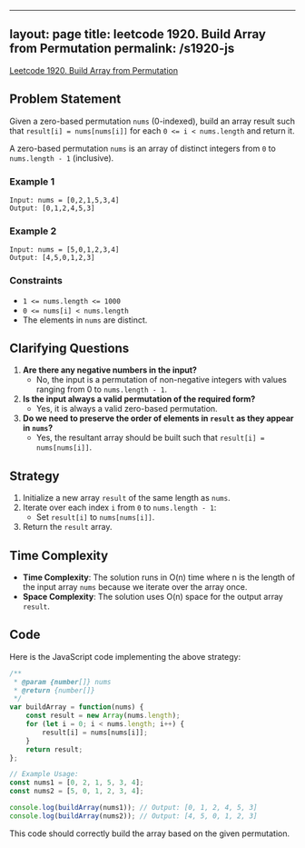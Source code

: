 
---
layout: page
title: leetcode 1920. Build Array from Permutation
permalink: /s1920-js
---
[Leetcode 1920. Build Array from Permutation](https://algoadvance.github.io/algoadvance/l1920)
## Problem Statement

Given a zero-based permutation `nums` (0-indexed), build an array result such that `result[i] = nums[nums[i]]` for each `0 <= i < nums.length` and return it.

A zero-based permutation `nums` is an array of distinct integers from `0` to `nums.length - 1` (inclusive).

### Example 1

```
Input: nums = [0,2,1,5,3,4]
Output: [0,1,2,4,5,3]
```

### Example 2

```
Input: nums = [5,0,1,2,3,4]
Output: [4,5,0,1,2,3]
```

### Constraints

* `1 <= nums.length <= 1000`
* `0 <= nums[i] < nums.length`
* The elements in `nums` are distinct.

## Clarifying Questions

1. **Are there any negative numbers in the input?**
    * No, the input is a permutation of non-negative integers with values ranging from 0 to `nums.length - 1`.
2. **Is the input always a valid permutation of the required form?**
    * Yes, it is always a valid zero-based permutation.
3. **Do we need to preserve the order of elements in `result` as they appear in `nums`?**
    * Yes, the resultant array should be built such that `result[i] = nums[nums[i]]`.

## Strategy

1. Initialize a new array `result` of the same length as `nums`.
2. Iterate over each index `i` from `0` to `nums.length - 1`:
   * Set `result[i]` to `nums[nums[i]]`.
3. Return the `result` array.

## Time Complexity

* **Time Complexity**: The solution runs in O(n) time where n is the length of the input array `nums` because we iterate over the array once.
* **Space Complexity**: The solution uses O(n) space for the output array `result`.

## Code

Here is the JavaScript code implementing the above strategy:

```javascript
/**
 * @param {number[]} nums
 * @return {number[]}
 */
var buildArray = function(nums) {
    const result = new Array(nums.length);
    for (let i = 0; i < nums.length; i++) {
        result[i] = nums[nums[i]];
    }
    return result;
};

// Example Usage:
const nums1 = [0, 2, 1, 5, 3, 4];
const nums2 = [5, 0, 1, 2, 3, 4];

console.log(buildArray(nums1)); // Output: [0, 1, 2, 4, 5, 3]
console.log(buildArray(nums2)); // Output: [4, 5, 0, 1, 2, 3]
```

This code should correctly build the array based on the given permutation.